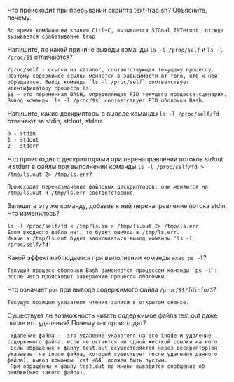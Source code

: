 Что происходит при прерывании скрипта text-trap.sh? Объясните, почему.
```
Во время комбинации клавиш Ctrl+C, вызывается SIGnal INTerupt, отсюда вызывается срабатывание trap
```
Напишите, по какой причине выводы команды `ls -l /proc/self` и `ls -l /proc/$$` отличаются?
```
/proc/self - ссылка на каталог, соответствующая текущему процессу. Поэтому содержимое ссылки меняется в зависимости от того, кто к ней обращается. Вывод команды `ls -l /proc/self` соответствует идентификатору процесса ls.
$$ — это переменная BASH, определяющая PID текущего процесса-сценария. Вывод команды `ls -l /proc/$$` соответствует PID оболочки Bash.
```
Напишите, какие дескрипторы в выводе команды `ls -l /proc/self/fd` отвечают за stdin, stdout, stderr.
```
0 - stdin
1 - stdout
2 - stderr
```
Что происходит с дескрипторами при перенаправлении потоков stdout и stderr в файлы при выполнении команды `ls -l /proc/self/fd > /tmp/ls.out 2> /tmp/ls.err`?
```
Происходит переназначение файловых дескрипторов: они меняются на /tmp/ls.out и /tmp/ls.err соответственно
```
Запишите эту же команду, добавив к ней перенаправление потока stdin. Что изменилось?
```
ls -l /proc/self/fd < /tmp/ls.in > /tmp/ls.out 2> /tmp/ls.err
Если входного файла нет, то будет ошибка в /tmp/ls.err.
Иначе в /tmp/ls.out будет записываться вывод команды 'ls -l /proc/self/fd'
```
Какой эффект наблюдается при выполнении команды `exec ps -l`?
```
Текущий процесс оболочки Bash заменяется процессом команды `ps -l`: после чего происходит завершение процесса оболочки.
```
Что означает `pos` при выводе содержимого файла `/proc/$$/fdinfo/3`?
```
Текущую позицию указателя чтения-записи в открытом сеансе.
```
Существует ли возможность читать содержимое файла test.out даже после его удаления? Почему так происходит?
```
 Удаление файла —  это удаление указателя на его inode и удаление содержимого файла, если не остается ни одной жесткой ссылки на него.
 Если обращение к файлу test.out осуществляется через дескриптор(он указывает на inode файла, который существует после удаления данного файла), вывод команды `cat <&4` должен быть пустым.
 При обращении к файлу test.out по имени выводится сообщение об ошибке(нет такого файла).

```

